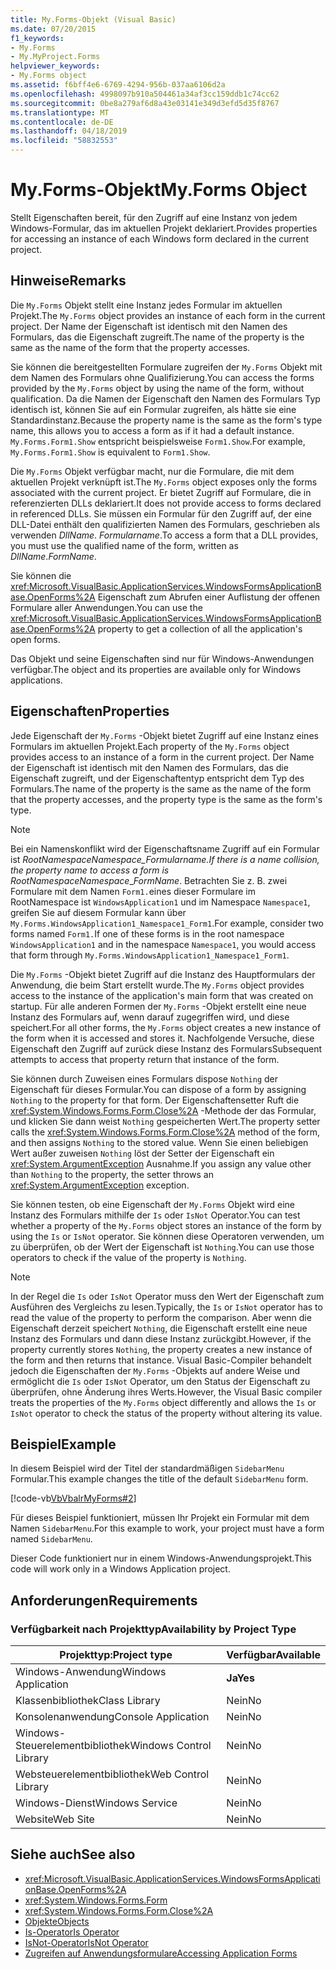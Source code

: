 ```yaml
---
title: My.Forms-Objekt (Visual Basic)
ms.date: 07/20/2015
f1_keywords:
- My.Forms
- My.MyProject.Forms
helpviewer_keywords:
- My.Forms object
ms.assetid: f6bff4e6-6769-4294-956b-037aa6106d2a
ms.openlocfilehash: 4998097b910a504461a34af3cc159ddb1c74cc62
ms.sourcegitcommit: 0be8a279af6d8a43e03141e349d3efd5d35f8767
ms.translationtype: MT
ms.contentlocale: de-DE
ms.lasthandoff: 04/18/2019
ms.locfileid: "58832553"
---
```

# <a name="myforms-object"></a><span data-ttu-id="24c6f-102">My.Forms-Objekt</span><span class="sxs-lookup"><span data-stu-id="24c6f-102">My.Forms Object</span></span>
<span data-ttu-id="24c6f-103">Stellt Eigenschaften bereit, für den Zugriff auf eine Instanz von jedem Windows-Formular, das im aktuellen Projekt deklariert.</span><span class="sxs-lookup"><span data-stu-id="24c6f-103">Provides properties for accessing an instance of each Windows form declared in the current project.</span></span>  
  
## <a name="remarks"></a><span data-ttu-id="24c6f-104">Hinweise</span><span class="sxs-lookup"><span data-stu-id="24c6f-104">Remarks</span></span>  
 <span data-ttu-id="24c6f-105">Die `My.Forms` Objekt stellt eine Instanz jedes Formular im aktuellen Projekt.</span><span class="sxs-lookup"><span data-stu-id="24c6f-105">The `My.Forms` object provides an instance of each form in the current project.</span></span> <span data-ttu-id="24c6f-106">Der Name der Eigenschaft ist identisch mit den Namen des Formulars, das die Eigenschaft zugreift.</span><span class="sxs-lookup"><span data-stu-id="24c6f-106">The name of the property is the same as the name of the form that the property accesses.</span></span>   
  
 <span data-ttu-id="24c6f-107">Sie können die bereitgestellten Formulare zugreifen der `My.Forms` Objekt mit dem Namen des Formulars ohne Qualifizierung.</span><span class="sxs-lookup"><span data-stu-id="24c6f-107">You can access the forms provided by the `My.Forms` object by using the name of the form, without qualification.</span></span> <span data-ttu-id="24c6f-108">Da die Namen der Eigenschaft den Namen des Formulars Typ identisch ist, können Sie auf ein Formular zugreifen, als hätte sie eine Standardinstanz.</span><span class="sxs-lookup"><span data-stu-id="24c6f-108">Because the property name is the same as the form's type name, this allows you to access a form as if it had a default instance.</span></span> <span data-ttu-id="24c6f-109">`My.Forms.Form1.Show` entspricht beispielsweise `Form1.Show`.</span><span class="sxs-lookup"><span data-stu-id="24c6f-109">For example, `My.Forms.Form1.Show` is equivalent to `Form1.Show`.</span></span>  
  
 <span data-ttu-id="24c6f-110">Die `My.Forms` Objekt verfügbar macht, nur die Formulare, die mit dem aktuellen Projekt verknüpft ist.</span><span class="sxs-lookup"><span data-stu-id="24c6f-110">The `My.Forms` object exposes only the forms associated with the current project.</span></span> <span data-ttu-id="24c6f-111">Er bietet Zugriff auf Formulare, die in referenzierten DLLs deklariert.</span><span class="sxs-lookup"><span data-stu-id="24c6f-111">It does not provide access to forms declared in referenced DLLs.</span></span> <span data-ttu-id="24c6f-112">Sie müssen ein Formular für den Zugriff auf, der eine DLL-Datei enthält den qualifizierten Namen des Formulars, geschrieben als verwenden *DllName*. *Formularname*.</span><span class="sxs-lookup"><span data-stu-id="24c6f-112">To access a form that a DLL provides, you must use the qualified name of the form, written as *DllName*.*FormName*.</span></span>  
  
 <span data-ttu-id="24c6f-113">Sie können die <xref:Microsoft.VisualBasic.ApplicationServices.WindowsFormsApplicationBase.OpenForms%2A> Eigenschaft zum Abrufen einer Auflistung der offenen Formulare aller Anwendungen.</span><span class="sxs-lookup"><span data-stu-id="24c6f-113">You can use the <xref:Microsoft.VisualBasic.ApplicationServices.WindowsFormsApplicationBase.OpenForms%2A> property to get a collection of all the application's open forms.</span></span>  
  
 <span data-ttu-id="24c6f-114">Das Objekt und seine Eigenschaften sind nur für Windows-Anwendungen verfügbar.</span><span class="sxs-lookup"><span data-stu-id="24c6f-114">The object and its properties are available only for Windows applications.</span></span>  
  
## <a name="properties"></a><span data-ttu-id="24c6f-115">Eigenschaften</span><span class="sxs-lookup"><span data-stu-id="24c6f-115">Properties</span></span>  
 <span data-ttu-id="24c6f-116">Jede Eigenschaft der `My.Forms` -Objekt bietet Zugriff auf eine Instanz eines Formulars im aktuellen Projekt.</span><span class="sxs-lookup"><span data-stu-id="24c6f-116">Each property of the `My.Forms` object provides access to an instance of a form in the current project.</span></span> <span data-ttu-id="24c6f-117">Der Name der Eigenschaft ist identisch mit den Namen des Formulars, das die Eigenschaft zugreift, und der Eigenschaftentyp entspricht dem Typ des Formulars.</span><span class="sxs-lookup"><span data-stu-id="24c6f-117">The name of the property is the same as the name of the form that the property accesses, and the property type is the same as the form's type.</span></span>  
  
> [!NOTE]
>  <span data-ttu-id="24c6f-118">Bei ein Namenskonflikt wird der Eigenschaftsname Zugriff auf ein Formular ist *RootNamespace*_*Namespace*\_*Formularname*.</span><span class="sxs-lookup"><span data-stu-id="24c6f-118">If there is a name collision, the property name to access a form is *RootNamespace*_*Namespace*\_*FormName*.</span></span> <span data-ttu-id="24c6f-119">Betrachten Sie z. B. zwei Formulare mit dem Namen `Form1.`eines dieser Formulare im RootNamespace ist `WindowsApplication1` und im Namespace `Namespace1`, greifen Sie auf diesem Formular kann über `My.Forms.WindowsApplication1_Namespace1_Form1`.</span><span class="sxs-lookup"><span data-stu-id="24c6f-119">For example, consider two forms named `Form1.`If one of these forms is in the root namespace `WindowsApplication1` and in the namespace `Namespace1`, you would access that form through `My.Forms.WindowsApplication1_Namespace1_Form1`.</span></span>  
  
 <span data-ttu-id="24c6f-120">Die `My.Forms` -Objekt bietet Zugriff auf die Instanz des Hauptformulars der Anwendung, die beim Start erstellt wurde.</span><span class="sxs-lookup"><span data-stu-id="24c6f-120">The `My.Forms` object provides access to the instance of the application's main form that was created on startup.</span></span> <span data-ttu-id="24c6f-121">Für alle anderen Formen der `My.Forms` -Objekt erstellt eine neue Instanz des Formulars auf, wenn darauf zugegriffen wird, und diese speichert.</span><span class="sxs-lookup"><span data-stu-id="24c6f-121">For all other forms, the `My.Forms` object creates a new instance of the form when it is accessed and stores it.</span></span> <span data-ttu-id="24c6f-122">Nachfolgende Versuche, diese Eigenschaft den Zugriff auf zurück diese Instanz des Formulars</span><span class="sxs-lookup"><span data-stu-id="24c6f-122">Subsequent attempts to access that property return that instance of the form.</span></span>  
  
 <span data-ttu-id="24c6f-123">Sie können durch Zuweisen eines Formulars dispose `Nothing` der Eigenschaft für dieses Formular.</span><span class="sxs-lookup"><span data-stu-id="24c6f-123">You can dispose of a form by assigning `Nothing` to the property for that form.</span></span> <span data-ttu-id="24c6f-124">Der Eigenschaftensetter Ruft die <xref:System.Windows.Forms.Form.Close%2A> -Methode der das Formular, und klicken Sie dann weist `Nothing` gespeicherten Wert.</span><span class="sxs-lookup"><span data-stu-id="24c6f-124">The property setter calls the <xref:System.Windows.Forms.Form.Close%2A> method of the form, and then assigns `Nothing` to the stored value.</span></span> <span data-ttu-id="24c6f-125">Wenn Sie einen beliebigen Wert außer zuweisen `Nothing` löst der Setter der Eigenschaft ein <xref:System.ArgumentException> Ausnahme.</span><span class="sxs-lookup"><span data-stu-id="24c6f-125">If you assign any value other than `Nothing` to the property, the setter throws an <xref:System.ArgumentException> exception.</span></span>  
  
 <span data-ttu-id="24c6f-126">Sie können testen, ob eine Eigenschaft der `My.Forms` Objekt wird eine Instanz des Formulars mithilfe der `Is` oder `IsNot` Operator.</span><span class="sxs-lookup"><span data-stu-id="24c6f-126">You can test whether a property of the `My.Forms` object stores an instance of the form by using the `Is` or `IsNot` operator.</span></span> <span data-ttu-id="24c6f-127">Sie können diese Operatoren verwenden, um zu überprüfen, ob der Wert der Eigenschaft ist `Nothing`.</span><span class="sxs-lookup"><span data-stu-id="24c6f-127">You can use those operators to check if the value of the property is `Nothing`.</span></span>  
  
> [!NOTE]
>  <span data-ttu-id="24c6f-128">In der Regel die `Is` oder `IsNot` Operator muss den Wert der Eigenschaft zum Ausführen des Vergleichs zu lesen.</span><span class="sxs-lookup"><span data-stu-id="24c6f-128">Typically, the `Is` or `IsNot` operator has to read the value of the property to perform the comparison.</span></span> <span data-ttu-id="24c6f-129">Aber wenn die Eigenschaft derzeit speichert `Nothing`, die Eigenschaft erstellt eine neue Instanz des Formulars und dann diese Instanz zurückgibt.</span><span class="sxs-lookup"><span data-stu-id="24c6f-129">However, if the property currently stores `Nothing`, the property creates a new instance of the form and then returns that instance.</span></span> <span data-ttu-id="24c6f-130">Visual Basic-Compiler behandelt jedoch die Eigenschaften der `My.Forms` -Objekts auf andere Weise und ermöglicht die `Is` oder `IsNot` Operator, um den Status der Eigenschaft zu überprüfen, ohne Änderung ihres Werts.</span><span class="sxs-lookup"><span data-stu-id="24c6f-130">However, the Visual Basic compiler treats the properties of the `My.Forms` object differently and allows the `Is` or `IsNot` operator to check the status of the property without altering its value.</span></span>  
  
## <a name="example"></a><span data-ttu-id="24c6f-131">Beispiel</span><span class="sxs-lookup"><span data-stu-id="24c6f-131">Example</span></span>  
 <span data-ttu-id="24c6f-132">In diesem Beispiel wird der Titel der standardmäßigen `SidebarMenu` Formular.</span><span class="sxs-lookup"><span data-stu-id="24c6f-132">This example changes the title of the default `SidebarMenu` form.</span></span>  
  
 [!code-vb[VbVbalrMyForms#2](~/samples/snippets/visualbasic/VS_Snippets_VBCSharp/VbVbalrMyForms/VB/Class1.vb#2)]  
  
 <span data-ttu-id="24c6f-133">Für dieses Beispiel funktioniert, müssen Ihr Projekt ein Formular mit dem Namen `SidebarMenu`.</span><span class="sxs-lookup"><span data-stu-id="24c6f-133">For this example to work, your project must have a form named `SidebarMenu`.</span></span>  
  
 <span data-ttu-id="24c6f-134">Dieser Code funktioniert nur in einem Windows-Anwendungsprojekt.</span><span class="sxs-lookup"><span data-stu-id="24c6f-134">This code will work only in a Windows Application project.</span></span>  
  
## <a name="requirements"></a><span data-ttu-id="24c6f-135">Anforderungen</span><span class="sxs-lookup"><span data-stu-id="24c6f-135">Requirements</span></span>  
  
### <a name="availability-by-project-type"></a><span data-ttu-id="24c6f-136">Verfügbarkeit nach Projekttyp</span><span class="sxs-lookup"><span data-stu-id="24c6f-136">Availability by Project Type</span></span>  
  
|<span data-ttu-id="24c6f-137">Projekttyp:</span><span class="sxs-lookup"><span data-stu-id="24c6f-137">Project type</span></span>|<span data-ttu-id="24c6f-138">Verfügbar</span><span class="sxs-lookup"><span data-stu-id="24c6f-138">Available</span></span>|  
|---|---|  
|<span data-ttu-id="24c6f-139">Windows-Anwendung</span><span class="sxs-lookup"><span data-stu-id="24c6f-139">Windows Application</span></span>|<span data-ttu-id="24c6f-140">**Ja**</span><span class="sxs-lookup"><span data-stu-id="24c6f-140">**Yes**</span></span>|  
|<span data-ttu-id="24c6f-141">Klassenbibliothek</span><span class="sxs-lookup"><span data-stu-id="24c6f-141">Class Library</span></span>|<span data-ttu-id="24c6f-142">Nein</span><span class="sxs-lookup"><span data-stu-id="24c6f-142">No</span></span>|  
|<span data-ttu-id="24c6f-143">Konsolenanwendung</span><span class="sxs-lookup"><span data-stu-id="24c6f-143">Console Application</span></span>|<span data-ttu-id="24c6f-144">Nein</span><span class="sxs-lookup"><span data-stu-id="24c6f-144">No</span></span>|  
|<span data-ttu-id="24c6f-145">Windows-Steuerelementbibliothek</span><span class="sxs-lookup"><span data-stu-id="24c6f-145">Windows Control Library</span></span>|<span data-ttu-id="24c6f-146">Nein</span><span class="sxs-lookup"><span data-stu-id="24c6f-146">No</span></span>|  
|<span data-ttu-id="24c6f-147">Websteuerelementbibliothek</span><span class="sxs-lookup"><span data-stu-id="24c6f-147">Web Control Library</span></span>|<span data-ttu-id="24c6f-148">Nein</span><span class="sxs-lookup"><span data-stu-id="24c6f-148">No</span></span>|  
|<span data-ttu-id="24c6f-149">Windows-Dienst</span><span class="sxs-lookup"><span data-stu-id="24c6f-149">Windows Service</span></span>|<span data-ttu-id="24c6f-150">Nein</span><span class="sxs-lookup"><span data-stu-id="24c6f-150">No</span></span>|  
|<span data-ttu-id="24c6f-151">Website</span><span class="sxs-lookup"><span data-stu-id="24c6f-151">Web Site</span></span>|<span data-ttu-id="24c6f-152">Nein</span><span class="sxs-lookup"><span data-stu-id="24c6f-152">No</span></span>|  
  
## <a name="see-also"></a><span data-ttu-id="24c6f-153">Siehe auch</span><span class="sxs-lookup"><span data-stu-id="24c6f-153">See also</span></span>

- <xref:Microsoft.VisualBasic.ApplicationServices.WindowsFormsApplicationBase.OpenForms%2A>
- <xref:System.Windows.Forms.Form>
- <xref:System.Windows.Forms.Form.Close%2A>
- [<span data-ttu-id="24c6f-154">Objekte</span><span class="sxs-lookup"><span data-stu-id="24c6f-154">Objects</span></span>](../../../visual-basic/language-reference/objects/index.md)
- [<span data-ttu-id="24c6f-155">Is-Operator</span><span class="sxs-lookup"><span data-stu-id="24c6f-155">Is Operator</span></span>](../../../visual-basic/language-reference/operators/is-operator.md)
- [<span data-ttu-id="24c6f-156">IsNot-Operator</span><span class="sxs-lookup"><span data-stu-id="24c6f-156">IsNot Operator</span></span>](../../../visual-basic/language-reference/operators/isnot-operator.md)
- [<span data-ttu-id="24c6f-157">Zugreifen auf Anwendungsformulare</span><span class="sxs-lookup"><span data-stu-id="24c6f-157">Accessing Application Forms</span></span>](../../../visual-basic/developing-apps/programming/accessing-application-forms.md)
